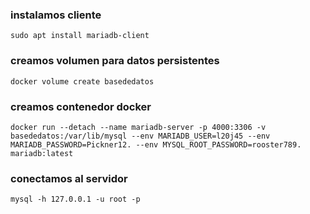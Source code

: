 ### instalamos cliente

`sudo apt install mariadb-client`

### creamos volumen para datos persistentes
`docker volume create basededatos`

### creamos contenedor docker
`docker run --detach --name mariadb-server -p 4000:3306 -v basededatos:/var/lib/mysql --env MARIADB_USER=l20j45 --env MARIADB_PASSWORD=Pickner12. --env MYSQL_ROOT_PASSWORD=rooster789.  mariadb:latest`

### conectamos al servidor
`mysql -h 127.0.0.1 -u root -p`

